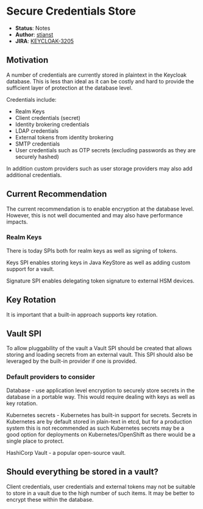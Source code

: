 # Secure Credentials Store

* **Status**: Notes
* **Author**: [stianst](https://github.com/stianst)
* **JIRA**: [KEYCLOAK-3205](https://issues.jboss.org/browse/KEYCLOAK-3205)

## Motivation

A number of credentials are currently stored in plaintext in the Keycloak database. This is less than ideal as it
can be costly and hard to provide the sufficient layer of protection at the database level.

Credentials include:

* Realm Keys
* Client credentials (secret)
* Identity brokering credentials
* LDAP credentials
* External tokens from identity brokering
* SMTP credentials
* User credentials such as OTP secrets (excluding passwords as they are securely hashed)

In addition custom providers such as user storage providers may also add additional credentials.


## Current Recommendation

 The current recommendation is to enable encryption at the database level. However, this is not well documented and
 may also have performance impacts.
 
 
 ### Realm Keys
 
 There is today SPIs both for realm keys as well as signing of tokens. 
 
 Keys SPI enables storing keys in Java KeyStore as well as adding custom support for a vault.
 
 Signature SPI enables delegating token signature to external HSM devices.
 
 
 ## Key Rotation
 
 It is important that a built-in approach supports key rotation.
 
 
 ## Vault SPI
 
 To allow pluggability of the vault a Vault SPI should be created that allows storing and loading secrets from an
 external vault. This SPI should also be leveraged by the built-in provider if one is provided.
 
 
 ### Default providers to consider
 
 Database - use application level encryption to securely store secrets in the database in a portable way. This would 
 require dealing with keys as well as key rotation. 
 
 Kubernetes secrets - Kubernetes has built-in support for secrets. Secrets in Kubernetes are by default stored in 
 plain-text in etcd, but for a production system this is not recommended as such Kubernetes secrets may be a good option
 for deployments on Kubernetes/OpenShift as there would be a single place to protect.
 
 HashiCorp Vault - a popular open-source vault.  
 
 
 ## Should everything be stored in a vault?
 
 Client credentials, user credentials and external tokens may not be suitable to store in a vault due to the high number
 of such items. It may be better to encrypt these within the database.